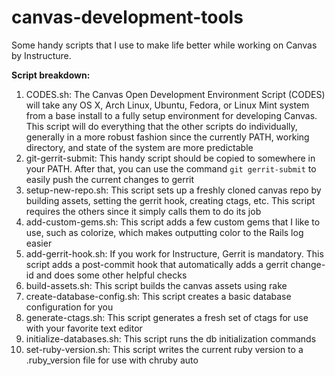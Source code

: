 canvas-development-tools
========================

Some handy scripts that I use to make life better while working on Canvas by Instructure.

**Script breakdown:**

1. CODES.sh: The Canvas Open Development Environment Script (CODES) will take any OS X, Arch Linux, Ubuntu, Fedora, or Linux Mint system from a base install to a fully setup environment for developing Canvas.  This script will do everything that the other scripts do individually, generally in a more robust fashion since the currently PATH, working directory, and state of the system are more predictable
2. git-gerrit-submit: This handy script should be copied to somewhere in your PATH.  After that, you can use the command `git gerrit-submit` to easily push the current changes to gerrit
3. setup-new-repo.sh: This script sets up a freshly cloned canvas repo by building assets, setting the gerrit hook, creating ctags, etc.  This script requires the others since it simply calls them to do its job
4. add-custom-gems.sh: This script adds a few custom gems that I like to use, such as colorize, which makes outputting color to the Rails log easier
5. add-gerrit-hook.sh: If you work for Instructure, Gerrit is mandatory.  This script adds a post-commit hook that automatically adds a gerrit change-id and does some other helpful checks
6. build-assets.sh: This script builds the canvas assets using rake
7. create-database-config.sh: This script creates a basic database configuration for you
8. generate-ctags.sh: This script generates a fresh set of ctags for use with your favorite text editor
9. initialize-databases.sh: This script runs the db initialization commands
10. set-ruby-version.sh: This script writes the current ruby version to a .ruby_version file for use with chruby auto

